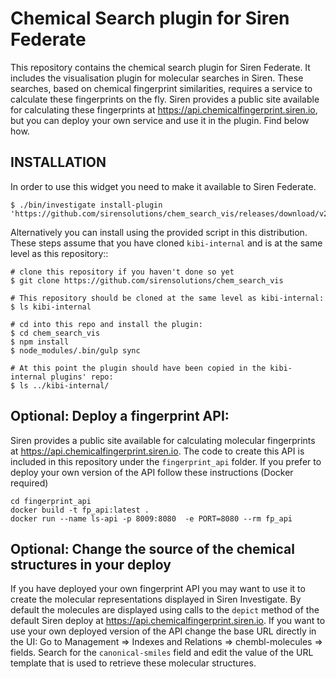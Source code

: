 # Chemical Search plugin for Siren Federate

This repository contains the chemical search plugin for Siren Federate.
It includes the visualisation plugin for molecular searches in Siren. These searches, based on chemical fingerprint similarities, requires a service to calculate these fingerprints on the fly.
Siren provides a public site available for calculating these fingerprints at https://api.chemicalfingerprint.siren.io, but you can deploy your own service and use it in the plugin. Find below how.
   
## INSTALLATION

In order to use this widget you need to make it available to Siren Federate.

```
$ ./bin/investigate install-plugin 'https://github.com/sirensolutions/chem_search_vis/releases/download/v2.0/v2.0.zip'
```


Alternatively you can install using the provided script in this distribution. These steps assume that you have cloned `kibi-internal` and is at the same level as this repository::

```
# clone this repository if you haven't done so yet
$ git clone https://github.com/sirensolutions/chem_search_vis

# This repository should be cloned at the same level as kibi-internal:
$ ls kibi-internal

# cd into this repo and install the plugin:
$ cd chem_search_vis
$ npm install
$ node_modules/.bin/gulp sync

# At this point the plugin should have been copied in the kibi-internal plugins' repo:
$ ls ../kibi-internal/

```

## Optional: Deploy a fingerprint API:

Siren provides a public site available for calculating molecular fingerprints at https://api.chemicalfingerprint.siren.io.
The code to create this API is included in this repository under the `fingerprint_api` folder. If you prefer to deploy your own version of the API follow these instructions (Docker required)

```
cd fingerprint_api
docker build -t fp_api:latest .
docker run --name ls-api -p 8009:8080  -e PORT=8080 --rm fp_api

```


## Optional: Change the source of the chemical structures in your deploy

If you have deployed your own fingerprint API you may want to use it to create the molecular representations displayed in Siren Investigate.
By default the molecules are displayed using calls to the `depict` method of the default Siren deploy at https://api.chemicalfingerprint.siren.io. If you want to use your own deployed version of the API change the base URL directly in the UI:
Go to Management => Indexes and Relations => chembl-molecules => fields. Search for the `canonical-smiles` field and edit the value of the URL template that is used to retrieve these molecular structures.
